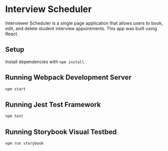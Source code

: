 # Interview Scheduler

Interviewer Scheduler is a single page application that allows users to book, edit, and delete student interview appointments. This app was built using React.

## Setup

Install dependencies with `npm install`.

## Running Webpack Development Server

```sh
npm start
```

## Running Jest Test Framework

```sh
npm test
```

## Running Storybook Visual Testbed

```sh
npm run storybook
```
